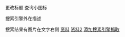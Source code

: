 更改标题 
查询小图标
<link rel="icon" href="favicon.ico" type="image/x-icon">
搜索引擎外在描述
<meta name="description" content="描述">

搜索结果有图片在文字右侧
[资料](https://www.banzhuti.com/wordpress-seo-results-show-picture.html)
[资料2](https://blog.csdn.net/qq610055220/article/details/131564859)
[添加搜素引擎抓取](https://ziyuan.baidu.com/site/siteadd#/)